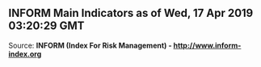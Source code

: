 ## INFORM Main Indicators as of Wed, 17 Apr 2019 03:20:29 GMT

Source: **INFORM (Index For Risk Management) - http://www.inform-index.org**